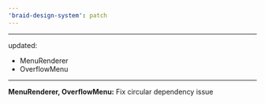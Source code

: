 ```yaml
---
'braid-design-system': patch
---
```


---
updated:
  - MenuRenderer
  - OverflowMenu
---

**MenuRenderer, OverflowMenu:** Fix circular dependency issue
